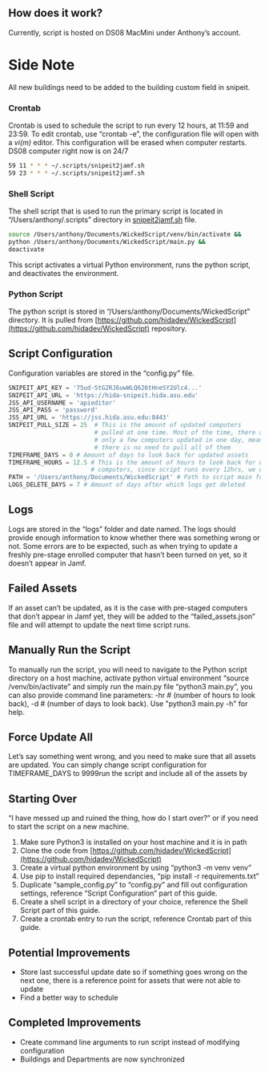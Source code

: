 ## How does it work?

Currently, script is hosted on DS08 MacMini under Anthony’s account.

# Side Note
All new buildings need to be added to the building custom field in snipeit. 

### Crontab

Crontab is used to schedule the script to run every 12 hours, at 11:59 and 23:59. To edit crontab, use “crontab -e”, the configuration file will open with a *vi(m)* editor. This configuration will be erased when computer restarts. DS08 computer right now is on 24/7

```bash
59 11 * * * ~/.scripts/snipeit2jamf.sh
59 23 * * * ~/.scripts/snipeit2jamf.sh
```

### Shell Script

The shell script that is used to run the primary script is located in “/Users/anthony/.scripts” directory in [snipeit2jamf.sh](http://snipeit2jamf.sh) file.

```bash
source /Users/anthony/Documents/WickedScript/venv/bin/activate && 
python /Users/anthony/Documents/WickedScript/main.py && 
deactivate
```

This script activates a virtual Python environment, runs the python script, and deactivates the environment.

### Python Script

The python script is stored in “/Users/anthony/Documents/WickedScript” directory. It is pulled from [https://github.com/hidadev/WickedScript](https://github.com/hidadev/WickedScript) repository.

## Script Configuration

Configuration variables are stored in the “config.py” file. 

```python
SNIPEIT_API_KEY = '75ud-StG2RJ6uwWLQ626tHneSY2Ulc4...'
SNIPEIT_API_URL = 'https://hida-snipeit.hida.asu.edu'
JSS_API_USERNAME = 'apieditor'
JSS_API_PASS = 'password'
JSS_API_URL = 'https://jss.hida.asu.edu:8443'
SNIPEIT_PULL_SIZE = 25  # This is the amount of updated computers 
                        # pulled at one time. Most of the time, there are
                        # only a few computers updated in one day, meaning
                        # there is no need to pull all of them
TIMEFRAME_DAYS = 0 # Amount of days to look back for updated assets
TIMEFRAME_HOURS = 12.5 # This is the amount of hours to look back for updated
                       # computers, since script runs every 12hrs, we do 12 + 30 min buffer
PATH = '/Users/anthony/Documents/WickedScript' # Path to script main folder location
LOGS_DELETE_DAYS = 7 # Amount of days after which logs get deleted
```

## Logs

Logs are stored in the “logs” folder and date named. The logs should provide enough information to know whether there was something wrong or not. Some errors are to be expected, such as when trying to update a freshly pre-stage enrolled computer that hasn’t been turned on yet, so it doesn’t appear in Jamf.

## Failed Assets

If an asset can’t be updated, as it is the case with pre-staged computers that don’t appear in Jamf yet, they will be added to the “failed_assets.json” file and will attempt to update the next time script runs. 

## Manually Run the Script

To manually run the script, you will need to navigate to the Python script directory on a host machine, activate python virtual environment “source /venv/bin/activate” and simply run the main.py file “python3 main.py”, you can also provide command line parameters: -hr # (number of hours to look back), -d # (number of days to look back). Use "python3 main.py -h" for help.

## Force Update All

Let’s say something went wrong, and you need to make sure that all assets are updated. You can simply change script configuration for TIMEFRAME_DAYS to 9999run the script and include all of the assets by

## Starting Over

“I have messed up and ruined the thing, how do I start over?” or if you need to start the script on a new machine.

1. Make sure Python3 is installed on your host machine and it is in path
2. Clone the code from [https://github.com/hidadev/WickedScript](https://github.com/hidadev/WickedScript) 
3. Create a virtual python environment by using “python3 -m venv venv”
4. Use pip to install required dependancies, “pip install -r requirements.txt”
5. Duplicate “sample_config.py” to “config.py” and fill out configuration settings, reference “Script Configuration” part of this guide.
6. Create a shell script in a directory of your choice, reference the Shell Script part of this guide.
7. Create a crontab entry to run the script, reference Crontab part of this guide.

## Potential Improvements

- Store last successful update date so if something goes wrong on the next one, there is a reference point for assets that were not able to update
- Find a better way to schedule

## Completed Improvements
- Create command line arguments to run script instead of modifying configuration
- Buildings and Departments are now synchronized